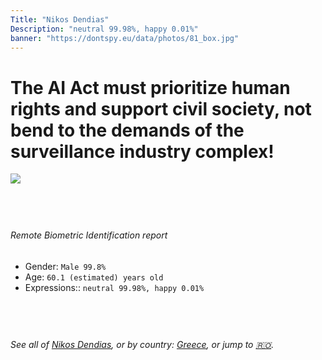 ```yaml
---
Title: "Nikos Dendias"
Description: "neutral 99.98%, happy 0.01%"
banner: "https://dontspy.eu/data/photos/81_box.jpg"
---
```


# The AI Act must prioritize human rights and support civil society, not bend to the demands of the surveillance industry complex!

<link rel="stylesheet" type="text/css" href="/css/blog.css" />

<div class="is-fake" hidden>

_This image is **clearly fake**_, yet we [continue to collect them because the AI Act negotiations](/blog/why-deepfake/) are heading in a direction that will only make people's lives more complicated. For a more in-depth explanation, read: [Double threat: why losing the battle against Face Biometrics would fuel the proliferation of deepfakes](/blog/the-dual-threat-how-losing-the-biometric-battle-fuels-deepfake-proliferation/).


</div>

<!-- <img src="https://dontspy.eu/data/photos/54_box.jpg" /> -->
<img src="https://dontspy.eu/data/photos/81_box.jpg" />

## <br>

###### Remote Biometric Identification report

* <span class="label">Gender:</span> `Male 99.8%`
* <span class="label">Age:</span> `60.1 (estimated) years old`
* <span class="label">Expressions::</span> `neutral 99.98%, happy 0.01%`

## <br>

###### See all of [Nikos Dendias](/policymaker#Nikos%20Dendias), or by country: [Greece](/country#Greece), or jump to [🇷🇴](/x/130).

## <br>
